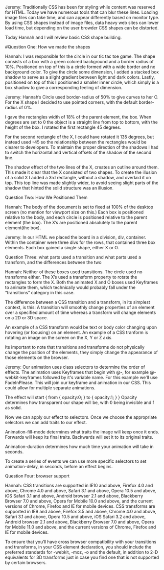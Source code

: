 Jeremy: Traditionally CSS has been for styling while content was reserved for HTML.  Today we have numerous tools that can blur these lines.  Loading image files can take time, and can appear differently based on monitor type.  By using CSS shapes instead of image files, data heavy web sites can lower load time, but depending on the user browder CSS shapes can be distorted.  

Today Hannah and I will review basic CSS shape building.  

#Question One: How we made the shapes

Hannah: I was responsible for the circle in our tic tac toe game.  The shape consists of a box with a green colored background and a border radius of 10%.  Positioned on top of this is a circle formed with a wide border and no background color.  To give the circle some dimension, I added a stacked box shadow to serve as a slight gradient between light and dark colors.  Lastly, positioned on top of this I positioned a smaller inner circle, which simply is a box shadow to give a corresponding feeling of dimension. 

Jeremy: Hannah’s Circle used border-radius of 50% to give curves to her O.  For the X shape I decided to use pointed corners, with the default border-radius of 0%.  

I gave the rectangles width of 18% of the parent element, the box.  When degrees are set to 0 the object is a straight line from top to bottom, with the height of the box.  I rotated the first rectangle 45 degrees.

For the second rectangle of the X, I could have rotated it 135 degrees, but instead used -45 so the relationship between the rectangles would be clearer to developers.  To maintain the proper direction of the shadows I had to switch the horizontal and vertical offsets of the shadow of the second line.  

The shadow effect of the two lines of the X, creates an outline around them.  This made it clear that the X consisted of two shapes.  To create the illusion of a solid X I added a 3rd rectangle, without a shadow, and overlaid it on top.  This top line was made slightly wider, to avoid seeing slight parts of the shadow that hinted the solid structure was an illusion.  

Question Two: How We Positioned Them

Hannah: The body of the document is set to fixed at 100% of the desktop screen (no mention for viewport size on this.)  Each box is positioned relative to the body, and each circle is positioned relative to the parent element (the box).  The X’s are positioned absolutely to the parent element(the box).

Jeremy: In our HTML we placed the board in a division, div, container.  Within the container were three divs for the rows, that contained three box elements.  Each box gained a single shape, either X or O.  

Question Three: what parts used a transition and what parts used a transform, and the differences between the two

Hannah: Neither of these boxes used transitions.  The circle used no transforms either.  The X’s used a transform property to rotate the rectangles to form the X.  Both the animated X and O boxes used Keyframes to animate them, which technically would probably fall under the “transitions” category in this case.

The difference between a CSS transition and a transform, in its simplest context, is this: A transition will smoothly change properties of an element over a specified amount of time whereas a transform will change elements on a 2D or 3D space. 

An example of a CSS transform would be text or body color changing upon hovering (or focusing) on an element.  An example of a CSS tranform is rotating an image on the screen on the X, Y or Z axis.

Its important to note that transitions and transforms do not physically change the position of the elements, they simply change the appearance of those elements on the browser. 

Jeremy: Our animation uses class selectors to determine the order of effects.  The animation uses Keyframes that begin with @-, for example @-webkit-keyframes followed by it's variable name.  For this example we'll use FadeInPlease.  This will join our keyframe and animation in our CSS.  This could allow for multiple separate animations.

The effect will start { from { opacity:0; } to { opacity:1; } }
Opacity determines how transparent our shape will be, with 0 being invisible and 1 as solid.   

Now we can apply our effect to selectors.  Once we choose the appropriate selectors we can add traits to our effect.

Animation-fill-mode determines what traits the image will keep once it ends.  Forwards will keep its final traits.  Backwards will set it to its original traits.  

Animation-duration determines how much time your animation will take in seconds.  

To create a series of events we can use more specific selectors to set animation-delay, in seconds, before an effect begins.


Question Four:  browser support

Hannah: CSS transitions are supported in IE10 and above, Firefox 4.0 and above, Chrome 4.0 and above, Safari 3.1 and above, Opera 10.5 and above, iOS Safari 3.1 and above, Android browser 2.1 and above, Blackberry Browser 7.0 and above, Opera for Mobile 10.0 and above, and the current versions of Chrome, Firefox and IE for mobile devices.  CSS transforms are supported in IE9 and above, Firefox 3.5 and above, Chrome 4.0 and above, Safari 3.1 and above, Opera 10.5 and above, iOS Safari 3.2 and above, Android browser 2.1 and above, Blackberry Browser 7.0 and above, Opera for Mobile 11.0 and above, and the current versions of Chrome, Firefox and IE for mobile devices.

To ensure that you’ll have cross browser compatibility with your transitions and transforms, in your CSS element declaration, you should include the preferred standards for -webkit, -moz, -o and the default, in addition to 2-D equivalents for 3D transforms just in case you find one that is not supported by certain browsers.


